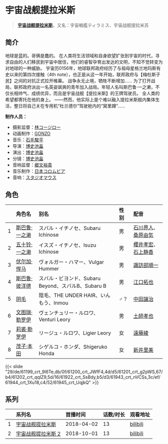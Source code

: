# 宇宙战舰提拉米斯


> <u>**[宇宙战舰提拉米斯](https://bgm.tv/subject/225022)**</u>，又名：宇宙戦艦ティラミス、宇宙战舰提拉米苏

## 简介

地球是蓝的。哥俩是蠢的。
在人类将生活领域和自身欲望扩张到宇宙的时代，寻求自由的人们移民到宇宙中居住，他们的睿智孕育出发达的文明，不知不觉转变为对地球的一种威胁。
宇宙历0156年，地球联邦政府经历了与祖母星格兰地玛斯有史以来的第四次接触（4th note），也正是从这一年开始，联邦政府与【梅杜斯子民】之间的对抗正式拉开帷幕。
战争永无止境，牺牲不断增加……
为了打开战局，联邦政府派出一名英姿飒爽的青年加入战局。年轻人名叫斯巴鲁·一之濑，不仅长相帅气、成绩优异，而且是宇宙战舰【提拉米斯】的王牌驾驶员。
全人类的希望都寄托在他的身上。
——然而，他实际上是个难以融入提拉米斯舰内集体生活，整日将自己关在专用机“杜兰德尔”驾驶舱内的“窝里蹲”……

**制作人员：**
- 摄影监督：[林コージロー](https://bgm.tv/person/861)
- 动画制作：[GONZO](https://bgm.tv/person/541)
- 音乐：[石毛駿平](https://bgm.tv/person/30643)
- 导演：[博史池畠](https://bgm.tv/person/13170)
- 演出：[博史池畠](https://bgm.tv/person/13170)
- 分镜：[博史池畠](https://bgm.tv/person/13170)
- 音响监督：[郷文裕貴](https://bgm.tv/person/25279)
- 音乐制作：[日本コロムビア](https://bgm.tv/person/228)
- 音响：[スタジオマウス](https://bgm.tv/person/20894)

## 角色

|     |   角色名   |   别名  | 性别 |  配音  |
|:--- |:------  |:----      |:---  |:--   |
| 1 | [斯巴鲁·一之濑](https://bgm.tv/character/61199) | スバル・イチノセ、Subaru Ichinose | 男 | [石川界人](https://bgm.tv/person/9953)、[桑原由気](https://bgm.tv/person/15292) |
| 2 | [五十铃·一之濑](https://bgm.tv/character/61200) | イスズ・イチノセ、Isuzu Ichinose | 男 | [櫻井孝宏](https://bgm.tv/person/4015)、[石上静香](https://bgm.tv/person/14414) |
| 3 | [伏尔加·悍马](https://bgm.tv/character/61201) | ヴォルガー・ハマー、Vulgar Hummer | 男 | [諏訪部順一](https://bgm.tv/person/3864) |
| 4 | [斯巴鲁·彼洋德](https://bgm.tv/character/61202) | スバル・ビヨンド、Subaru Beyond、スバルB、Subaru B | 男 | [江口拓也](https://bgm.tv/person/5872) |
| 5 | [阴毛](https://bgm.tv/character/61922) | 陰毛、THE UNDER HAIR、いんもう、Inmou | ♂？ | [中田譲治](https://bgm.tv/person/3971) |
| 6 | [文图瑞·勒罗伊](https://bgm.tv/character/61943) | ヴェンチュリー・ルロワ、Venturi Leory | 男 | [土師孝也](https://bgm.tv/person/4378) |
| 7 | [莉裘·勒罗伊](https://bgm.tv/character/61944) | リージュ・ルロワ、Ligier Leory | 女 | [遠藤綾](https://bgm.tv/person/4893) |
| 8 | [茂子·本田](https://bgm.tv/character/61945) | シゲルコ・ホンダ、Shigeruko Honda | 女 | [新井里美](https://bgm.tv/person/4625) |

{{< slide "29/de/61199_crt_9l6Te,db/0f/61200_crt_JWfF4,4d/d5/61201_crt_g2pWS,67/b4/61202_crt_qqlZ9,5d/16/61922_crt_SsBdy,b5/d3/61943_crt_nVCSs,3c/ef/61944_crt_1Xu18,c4/52/61945_crt_UqjkQ" >}}

## 系列

|     |   系列名   |   首播时间  | 话数/时长  | 观看地址 |
|:---  |:------    |:----      |:---       |:---  |
| 1 |[宇宙战舰提拉米斯](https://bgm.tv/subject/225022)| 2018-04-02 | 13 | [bilibili](https://www.bilibili.com/bangumi/play/ep199745)  |
| 2 |[宇宙战舰提拉米斯 2](https://bgm.tv/subject/251666)| 2018-10-01 | 13 | [bilibili](https://www.bilibili.com/bangumi/play/ss25806)  |



